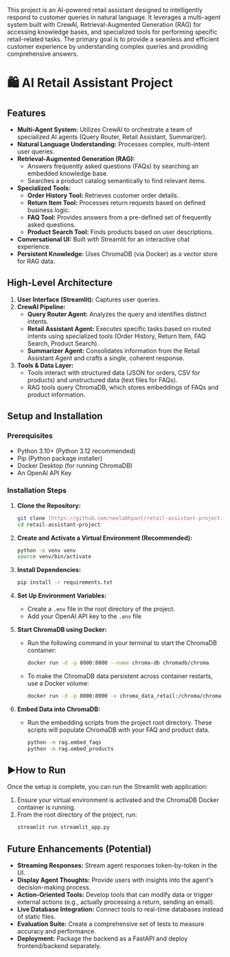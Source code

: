 This project is an AI-powered retail assistant designed to intelligently respond to customer queries in natural language. It leverages a multi-agent system built with CrewAI, Retrieval-Augmented Generation (RAG) for accessing knowledge bases, and specialized tools for performing specific retail-related tasks. The primary goal is to provide a seamless and efficient customer experience by understanding complex queries and providing comprehensive answers.
# 🛍️ AI Retail Assistant Project

## Features

* **Multi-Agent System:** Utilizes CrewAI to orchestrate a team of specialized AI agents (Query Router, Retail Assistant, Summarizer).
* **Natural Language Understanding:** Processes complex, multi-intent user queries.
* **Retrieval-Augmented Generation (RAG):**
    * Answers frequently asked questions (FAQs) by searching an embedded knowledge base.
    * Searches a product catalog semantically to find relevant items.
* **Specialized Tools:**
    * **Order History Tool:** Retrieves customer order details.
    * **Return Item Tool:** Processes return requests based on defined business logic.
    * **FAQ Tool:** Provides answers from a pre-defined set of frequently asked questions.
    * **Product Search Tool:** Finds products based on user descriptions.
* **Conversational UI:** Built with Streamlit for an interactive chat experience.
* **Persistent Knowledge:** Uses ChromaDB (via Docker) as a vector store for RAG data.


## High-Level Architecture

1.  **User Interface (Streamlit):** Captures user queries.
2.  **CrewAI Pipeline:**
    * **Query Router Agent:** Analyzes the query and identifies distinct intents.
    * **Retail Assistant Agent:** Executes specific tasks based on routed intents using specialized tools (Order History, Return Item, FAQ Search, Product Search).
    * **Summarizer Agent:** Consolidates information from the Retail Assistant Agent and crafts a single, coherent response.
3.  **Tools & Data Layer:**
    * Tools interact with structured data (JSON for orders, CSV for products) and unstructured data (text files for FAQs).
    * RAG tools query ChromaDB, which stores embeddings of FAQs and product information.

## Setup and Installation

### Prerequisites

* Python 3.10+ (Python 3.12 recommended)
* Pip (Python package installer)
* Docker Desktop (for running ChromaDB)
* An OpenAI API Key

### Installation Steps

1.  **Clone the Repository:**
    ```bash
    git clone [https://github.com/neelabhpant/retail-assistant-project.git](https://github.com/neelabhpant/retail-assistant-project.git)
    cd retail-assistant-project
    ```

2.  **Create and Activate a Virtual Environment (Recommended):**
    ```bash
    python -m venv venv
    source venv/bin/activate
    ```

3.  **Install Dependencies:**
    ```bash
    pip install -r requirements.txt
    ```

4.  **Set Up Environment Variables:**
    * Create a `.env` file in the root directory of the project.
    * Add your OpenAI API key to the `.env` file

5.  **Start ChromaDB using Docker:**
    * Run the following command in your terminal to start the ChromaDB container:
        ```bash
        docker run -d -p 8000:8000 --name chroma-db chromadb/chroma
        ```
    * To make the ChromaDB data persistent across container restarts, use a Docker volume:
        ```bash
        docker run -d -p 8000:8000 -v chroma_data_retail:/chroma/chroma --name chroma-db-persistent chromadb/chroma
        ```

6.  **Embed Data into ChromaDB:**
    * Run the embedding scripts from the project root directory. These scripts will populate ChromaDB with your FAQ and product data.
        ```bash
        python -m rag.embed_faqs
        python -m rag.embed_products
        ```

## ▶How to Run

Once the setup is complete, you can run the Streamlit web application:

1.  Ensure your virtual environment is activated and the ChromaDB Docker container is running.
2.  From the root directory of the project, run:
    ```bash
    streamlit run streamlit_app.py
    ```

## Future Enhancements (Potential)

* **Streaming Responses:** Stream agent responses token-by-token in the UI.
* **Display Agent Thoughts:** Provide users with insights into the agent's decision-making process.
* **Action-Oriented Tools:** Develop tools that can modify data or trigger external actions (e.g., actually processing a return, sending an email).
* **Live Database Integration:** Connect tools to real-time databases instead of static files.
* **Evaluation Suite:** Create a comprehensive set of tests to measure accuracy and performance.
* **Deployment:** Package the backend as a FastAPI and deploy frontend/backend separately.
